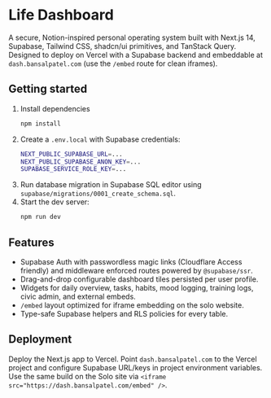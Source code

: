 # Life Dashboard

A secure, Notion-inspired personal operating system built with Next.js 14, Supabase, Tailwind CSS, shadcn/ui primitives, and TanStack Query. Designed to deploy on Vercel with a Supabase backend and embeddable at `dash.bansalpatel.com` (use the `/embed` route for clean iframes).

## Getting started

1. Install dependencies
   ```bash
   npm install
   ```
2. Create a `.env.local` with Supabase credentials:
   ```bash
   NEXT_PUBLIC_SUPABASE_URL=...
   NEXT_PUBLIC_SUPABASE_ANON_KEY=...
   SUPABASE_SERVICE_ROLE_KEY=...
   ```
3. Run database migration in Supabase SQL editor using `supabase/migrations/0001_create_schema.sql`.
4. Start the dev server:
   ```bash
   npm run dev
   ```

## Features

- Supabase Auth with passwordless magic links (Cloudflare Access friendly) and middleware enforced routes powered by `@supabase/ssr`.
- Drag-and-drop configurable dashboard tiles persisted per user profile.
- Widgets for daily overview, tasks, habits, mood logging, training logs, civic admin, and external embeds.
- `/embed` layout optimized for iframe embedding on the solo website.
- Type-safe Supabase helpers and RLS policies for every table.

## Deployment

Deploy the Next.js app to Vercel. Point `dash.bansalpatel.com` to the Vercel project and configure Supabase URL/keys in project environment variables. Use the same build on the Solo site via `<iframe src="https://dash.bansalpatel.com/embed" />`.
